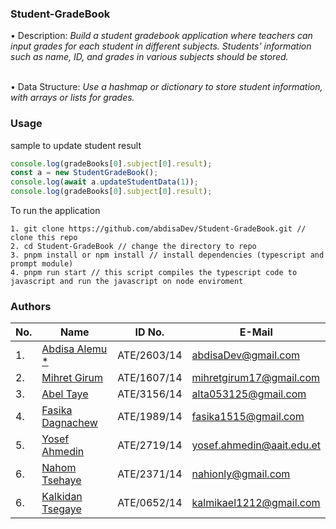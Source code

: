 ### Student-GradeBook

• Description: *Build a student gradebook application where teachers can input grades for each student in different subjects.                  Students' information such as name, ID, and grades in various subjects should be stored.* <br /> <br />

• Data Structure: *Use a hashmap or dictionary to store student information, with arrays or lists for grades.* <br />

### Usage
sample to update student result

``` javascript
console.log(gradeBooks[0].subject[0].result);
const a = new StudentGradeBook();
console.log(await a.updateStudentData(1));
console.log(gradeBooks[0].subject[0].result);
```
To run the application

``` node
1. git clone https://github.com/abdisaDev/Student-GradeBook.git // clone this repo
2. cd Student-GradeBook // change the directory to repo
3. pnpm install or npm install // install dependencies (typescript and prompt module)
4. pnpm run start // this script compiles the typescript code to javascript and run the javascript on node enviroment
```

### Authors
|No. | Name | ID No. | E-Mail |
| --- | ---- | ------ | ------ |
| 1. | [Abdisa Alemu *](https://github.com/abdisaDev) | ATE/2603/14 | <abdisaDev@gmail.com> |
| 2. | [Mihret Girum](https://github.com/mhreall) |  ATE/1607/14 | <mihretgirum17@gmail.com> |
| 3. | [Abel Taye](https://github.com/abelliverpool) | ATE/3156/14 | <alta053125@gmail.com> |
| 4. | [Fasika Dagnachew](https://github.com/phoenixfas) | ATE/1989/14 | <fasika1515@gmail.com> |
| 5. | [Yosef Ahmedin](https://github.com/yosefahmedin) | ATE/2719/14 | <yosef.ahmedin@aait.edu.et> |
| 6. | [Nahom Tsehaye](https://github.com/nahitse) | ATE/2371/14 | <nahionly@gmail.com> |
| 6. | [Kalkidan Tsegaye](https://github.com/kaltg) | ATE/0652/14 | <kalmikael1212@gmail.com> |

